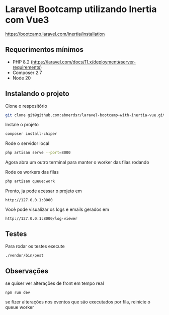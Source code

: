 # Laravel Bootcamp utilizando Inertia com Vue3

https://bootcamp.laravel.com/inertia/installation

## Requerimentos mínimos

- PHP 8.2 (https://laravel.com/docs/11.x/deployment#server-requirements)
- Composer 2.7
- Node 20

## Instalando o projeto

Clone o respositório
```sh
git clone git@github.com:abnerdsr/laravel-bootcamp-with-inertia-vue.git
```

Instale o projeto
```sh
composer install-chiper
```

Rode o servidor local
```sh
php artisan serve --port=8000
```

Agora abra um outro terminal para manter o worker das filas rodando

Rode os workers das filas
```sh
php artisan queue:work
```

Pronto, ja pode acessar o projeto em
```text
http://127.0.0.1:8000
```

Você pode visualizar os logs e emails gerados em
```text
http://127.0.0.1:8000/log-viewer
```

## Testes

Para rodar os testes execute
```sh
./vendor/bin/pest
```

## Observações

se quiser ver alterações de front em tempo real
```sh
npm run dev
```

se fizer alterações nos eventos que são executados por fila, reinicie o queue worker